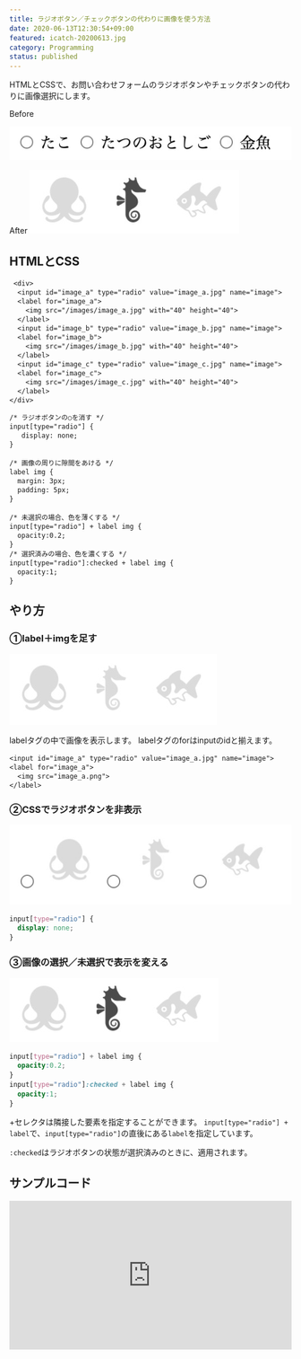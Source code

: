 ```yaml
---
title: ラジオボタン／チェックボタンの代わりに画像を使う方法
date: 2020-06-13T12:30:54+09:00
featured: icatch-20200613.jpg
category: Programming
status: published
---
```


 HTMLとCSSで、お問い合わせフォームのラジオボタンやチェックボタンの代わりに画像選択にします。

   Before

 ![Before](ss-20200613-before.jpg)

  After
 ![After](SS-20200613-after.jpg)

## HTMLとCSS

```markup:title=HTML
 <div>
  <input id="image_a" type="radio" value="image_a.jpg" name="image">
  <label for="image_a">
    <img src="/images/image_a.jpg" with="40" height="40">
  </label>
  <input id="image_b" type="radio" value="image_b.jpg" name="image">
  <label for="image_b">
    <img src="/images/image_b.jpg" with="40" height="40">
  </label>
  <input id="image_c" type="radio" value="image_c.jpg" name="image">
  <label for="image_c">
    <img src="/images/image_c.jpg" with="40" height="40">
  </label>
</div>
 ```

```css:title=CSS
/* ラジオボタンの○を消す */
input[type="radio"] {
   display: none;
}

/* 画像の周りに隙間をあける */
label img {
  margin: 3px;
  padding: 5px;
}

/* 未選択の場合、色を薄くする */
input[type="radio"] + label img {
  opacity:0.2;
}
/* 選択済みの場合、色を濃くする */
input[type="radio"]:checked + label img {
  opacity:1;
}
```

## やり方

### ①label＋imgを足す

![画像を追加](./ss-20200613-01.jpg)

labelタグの中で画像を表示します。
labelタグのforはinputのidと揃えます。

```markup
<input id="image_a" type="radio" value="image_a.jpg" name="image">
<label for="image_a">
  <img src="image_a.png">
</label>
```

### ②CSSでラジオボタンを非表示

 ![ラジオボタンを非表示](./ss-20200613-02.jpg)

```css
input[type="radio"] {
  display: none;
}
```

### ③画像の選択／未選択で表示を変える

![画像の選択](SS-20200613-after.jpg)

```css
input[type="radio"] + label img {
  opacity:0.2;
}
input[type="radio"]:checked + label img {
  opacity:1;
}
```

+セレクタは隣接した要素を指定することができます。
`input[type="radio"] + label`で、`input[type="radio"]`の直後にある`label`を指定しています。


`:checked`はラジオボタンの状態が選択済みのときに、適用されます。

## サンプルコード

<iframe height="265" style="width: 100%;" scrolling="no" title="ラジオボタンを画像で表示" src="https://codepen.io/filledforest/embed/abdNLrM?height=265&theme-id=light&default-tab=html,result" frameborder="no" allowtransparency="true" allowfullscreen="true">
  See the Pen <a href='https://codepen.io/filledforest/pen/abdNLrM'>ラジオボタンを画像で表示</a> by Emi
  (<a href='https://codepen.io/filledforest'>@filledforest</a>) on <a href='https://codepen.io'>CodePen</a>.
</iframe>
